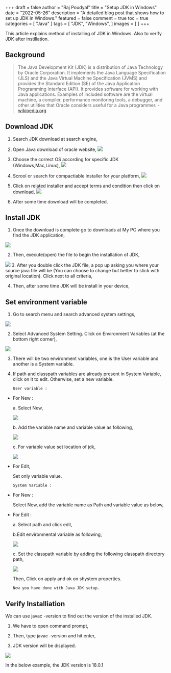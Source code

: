 +++
draft = false
author = "Raj Poudyal"
title = "Setup JDK in Windows"
date = "2022-05-26"
description = "A detailed blog post that shows how to set up JDK in Windows."
featured = false
comment = true
toc = true
categories = [
"Java"
]
tags = [
"JDK",
"Windows",
]
images = [
]
+++

This article explains method of installing of JDK in Windows. Also to verify JDK after instillation. 

<!--more-->

## Background

> The Java Development Kit (JDK) is a distribution of Java Technology by Oracle Corporation. It implements the Java Language Specification (JLS) and the Java Virtual Machine Specification (JVMS) and provides the Standard Edition (SE) of the Java Application Programming Interface (API). It provides software for working with Java applications. Examples of included software are the virtual machine, a compiler, performance monitoring tools, a debugger, and other utilities that Oracle considers useful for a Java programmer. - [wikipedia.org](https://en.wikipedia.org/wiki/Java_Development_Kit)

## Download JDK 

1. Search JDK download at search engine,

2. Open Java download of oracle website,
![](/images/setup-jdk-in-windows/1.jpg)

3. Choose the correct OS according for specific JDK (Windows,Mac,Linux),
![](/images/setup-jdk-in-windows/2.jpg)

4. Scrool or search for compactiable installer for your platform,
![](/images/setup-jdk-in-windows/3.jpg)

5. Click on related installer and accept terms and condition then click on download,
![](/images/setup-jdk-in-windows/4.jpg)

6. After some time download will be completed.
  
## Install JDK

1. Once the download is complete go to downloads at My PC where you find the JDK application,

![](/images/setup-jdk-in-windows/5.jpg)

2. Then, execute(open) the file to begin the installation of JDK,

![](/images/setup-jdk-in-windows/5.jpg)
3. After you double click the JDK file, a pop up asking you where your source java file will be (You can choose to change but better to stick with original location). Click next to all criteria,

4. Then, after some time JDK will be install in your device, 



## Set environment variable

1. Go to search menu and search advanced system settings, 

![](/images/setup-jdk-in-windows/8.jpg)

2. Select Advanced System Setting.
Click on Environment Variables (at the bottom right corner),

![](/images/setup-jdk-in-windows/9.jpg)

3. There will be two environment variables, one is the User variable and another is a System variable.


4. If path and classpath variables are already present in System Variable, click on it to edit. Otherwise, set a new variable.

       User variable :

* For New :

  a. Select New,

  ![](/images/setup-jdk-in-windows/10.jpg)

  b. Add the variable name and variable value 
      as following,
  
  ![](/images/setup-jdk-in-windows/11.jpg)

  c. For variable value set location of jdk,
  
  ![](/images/setup-jdk-in-windows/19.jpg)

* For Edit, 

  Set only variable value.

      System Variable : 

* For New :

    Select New,
      add the variable name as Path and variable 
       value as below,

* For Edit :
  
    a. Select  path and click edit,

    b.Edit environmental variable as following,

    ![](/images/setup-jdk-in-windows/14.jpg)

    c. Set the classpath variable by adding the following classpath directory path,

    ![](/images/setup-jdk-in-windows/20.jpg)
    

  Then, Click on apply and ok on shystem properties.


      Now you have done with Java JDK setup. 



## Verify Installiation

We can use javac -version to find out the version of the installed JDK.

1. We have to open command prompt,

2. Then, type javac -version and hit enter,

3. JDK version will be displayed.

  ![](/images/setup-jdk-in-windows/6.jpg)

In the below example, the JDK version is 18.0.1



